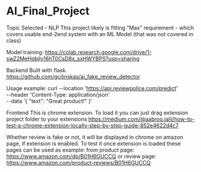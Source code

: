 # AI_Final_Project

Topic Selected - NLP
This project likely is fitting "Max" requirement - which covers usable end-2end system with an ML Model (that was not covered in class)

Model training:
https://colab.research.google.com/drive/1-swZ2MeHqbjly16hT0CsD8x_sxHWYBPS?usp=sharing

Backend
Built with flask. 
https://github.com/gcilinskas/ai_fake_review_detector

Usage example:
curl --location 'https://api.reviewpolice.com/predict' \
--header 'Content-Type: application/json' \
--data '{
    "text": "Great product!"
}'

Frontend
This is chrome extension. To load it you can just drag extension project folder to your extensions
https://medium.com/@aabroo.jalil/how-to-test-a-chrome-extension-locally-step-by-step-guide-852e4622d4c7

Whether review is fake or not, it will be displayed in chrome on amazon page, if extension is enabled.
To test it once extension is loaded these pages can be used as example:
from product page: https://www.amazon.com/dp/B01H6GUCCQ 
or review page: https://www.amazon.com/product-reviews/B01H6GUCCQ



